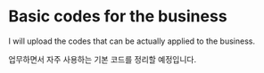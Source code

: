# Basic codes for the business

I will upload the codes that can be actually applied to the business.

업무하면서 자주 사용하는 기본 코드를 정리할 예정입니다.
